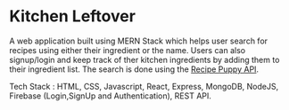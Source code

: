 # Kitchen Leftover
A web application built using MERN Stack which helps user search for recipes using either their ingredient or the name. 
Users can also signup/login  and keep track of ther kitchen ingredients by adding them to their ingredient list. The search is done using the 
[Recipe Puppy API](http://www.recipepuppy.com/about/api/).

Tech Stack : HTML, CSS, Javascript, React, Express, MongoDB, NodeJS, Firebase (Login,SignUp and Authentication), REST API.
